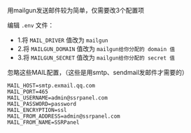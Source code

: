 用mailgun发送邮件较为简单，仅需要改3个配置项

编辑 `.env` 文件：

- 1.将 `MAIL_DRIVER` 值改为 `mailgun`
- 2.将 `MAILGUN_DOMAIN` 值改为 `mailgun给你分配的 domain 值`
- 3.将 `MAILGUN_SECRET` 值改为 `mailgun给你分配的 secret 值`

忽略这些MAIL配置，（这些是用smtp、sendmail发邮件才需要的）
```
MAIL_HOST=smtp.exmail.qq.com
MAIL_PORT=465
MAIL_USERNAME=admin@ssrpanel.com
MAIL_PASSWORD=password
MAIL_ENCRYPTION=ssl
MAIL_FROM_ADDRESS=admin@ssrpanel.com
MAIL_FROM_NAME=SSRPanel
```